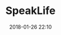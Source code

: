 ---
title: "SpeakLife"
date: 2018-01-26 22:10
image: /assets/images/projects/sl.jpg
headerImage: true
projects: true
hidden: true # don't count this post in blog pagination
description: "Simple Wordpress site"
category: project
technology: Wordpress
externalLink: http://speaklife.co.ke/
---